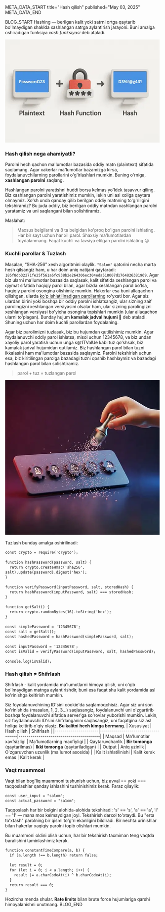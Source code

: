 META_DATA_START
title="Hash qilish"
published="May 03, 2025"
META_DATA_END

BLOG_START
Hashing — berilgan kalit yoki satrni ortga qaytarib bo'lmaydigan shaklda xashlangan satrga aylantirish jarayoni. Buni amalga oshiradigan funksiya *xash funksiyasi* deb ataladi.

![Oddiy matnni hashga o'girish](https://raw.githubusercontent.com/akbarjorayev/blogs/main/blogs/hashing/photos/plaintext_to_hash.webp?w=500&h=333)

### Hash qilish nega ahamiyatli?
Parolni hech qachon ma'lumotlar bazasida oddiy matn (plaintext) sifatida saqlamang. Agar xakerlar ma'lumotlar bazamizga kirsa, foydalanuvchilarning parollarini o'g'irlashlari mumkin. Buning o'rniga, **xashlangan parolni** saqlang.

Hashlangan parolni yaratishni huddi borsa kelmas yo'ldek tasavvur qiling. Biz xashlangan parolni yaratishimiz mumkin, lekin uni asl xoliga qaytara olmaymiz. Xo'sh unda qanday qilib berilgan oddiy matnning to'g'riligini tekshiramiz? Bu juda oddiy, biz berilgan oddiy matndan xashlangan parolni yaratamiz va uni saqlangani bilan solishtiramiz.

Maslahat:
> Maxsus belgilarni va 8 ta belgidan ko'proq bo'lgan parolni ishlating. Har bir sayt uchun har xil parol. Shaxsiy ma'lumotlardan foydalanmang. Faqat kuchli va tavsiya etilgan parolni ishlating 😉

### Kuchli parollar & Tuzlash
Masalan, “SHA-256” xesh algoritmini olaylik. `"Salom"` qatorini necha marta hesh qilsangiz ham, u har doim aniq natijani qaytaradi: `185f8db32271fe25f561a6fc938b2e264306ec304eda518007d1764826381969`. Agar biz ularni ma'lumotlar bazasida saqlasak, kalit sifatida xeshlangan parol va qiymat sifatida haqiqiy parol bilan, agar bizda xeshlangan parol bo'lsa, haqiqiy parolni osongina olishimiz mumkin. Hakerlar esa buni allaqachon qilishgan, ularda [ko'p ishlatilinadigan parollarning](https://en.wikipedia.org/wiki/Wikipedia:10,000_most_common_passwords) ro'yxati bor. Agar siz ulardan birini yoki boshqa bir oddiy parolni ishlatsangiz, ular sizning zaif parolingizni xeshlangan versiyasini olsalar ham, ular sizning parolingizni xeshlangan versiyasi bo'yicha osongina topishlari mumkin (ular allaqachon ularni to'plagan). Bunday hujum **kamalak jadval hujumi 🌈** deb ataladi. Shuning uchun har doim kuchli parollardan foydalaning.

Agar biz parolimizni tuzlasak, biz bu hujumdan qutilishimiz mumkin. Agar foydalanuvchi oddiy parol ishlatsa, misol uchun 12345678, va biz undan xayoliy parol yaratish uchun unga s@1TValUe kabi tuz qo'shsak, biz kamalak jadval hujumidan qutilamiz. Biz hashlangan parol bilan tuzni ikkalasini ham ma'lumotlar bazasida saqlaymiz. Parolni tekshirish uchun esa, biz kiritilingan parolga bazadagi tuzni qoshib hashlaymiz va bazadagi hashlangan parol bilan solishtiramiz.

> parol + tuz = tuzlangan parol

![Parolni tuzlash](https://raw.githubusercontent.com/akbarjorayev/blogs/main/blogs/hashing/photos/password_salting.webp?w=500&h=500)

Tuzlash bunday amalga oshirilinadi:
```
const crypto = require('crypto');

function hashPassword(password, salt) {
  return crypto.createHmac('sha256', salt).update(password).digest('hex');
}

function verifyPassword(inputPassword, salt, storedHash) {
  return hashPassword(inputPassword, salt) === storedHash;
}

function getSalt() {
  return crypto.randomBytes(16).toString('hex');
}

const simplePassword = '12345678';
const salt = getSalt();
const hashedPassword = hashPassword(simplePassword, salt);

const inputPassword = '12345678';
const isValid = verifyPassword(inputPassword, salt, hashedPassword);

console.log(isValid);
```

### Hash qilish ≠ Shifrlash
Shifrlash - kalit yordamida ma'lumotlarni himoya qilish, uni o'qib bo'lmaydigan matnga aylantirishdir, buni esa faqat shu kalit yordamida asl ko'rinishga keltirish mumkin.

Siz foydalanuvchining ID'sini cookie'da saqlamoqchisiz. Agar siz uni son ko'rinishida (masalan, 1, 2, 3...) saqlasangiz, foydalanuvchi uni o'zgartirib boshqa foydalanuvchi sifatida server'ga so'rovlar yuborishi mumkin. Lekin, siz foydalanuvchi ID'sini shifrlanganini saqlasangiz, uni faqatgina siz asl holiga keltirib o'qiy olasiz. **Bu kalitni hech kimga bermang**.
| Xususiyat            | Hash qilish                        | Shifrlash                               |
|----------------------|------------------------------------|-----------------------------------------|
| Maqsad               | Ma'lumotlar xavfsizligi            | Ma'lumotlarning maxfiyligi              |
| Qaytaruvchanlik      | **Bir tomonga** (qaytarilmas)      | **Ikki tomonga** (qaytariladigan)       |
| Output               | Aniq uzinlik                       | O'zgaruvchan uzunlik (ma'lumot asosida) |
| Kalit ishlatilinishi | Kalit kerak emas                   | Kalit kerak                             |

### Vaqt muammosi
Vaqt bilan bog'liq muammoni tushunish uchun, biz avval == yoki === taqqoslashlar qanday ishlashini tushinishimiz kerak. Faraz qilaylik:
```
const user_input = "salom";
const actual_password = "sa1om";
```
Taqqoslash har bir belgini alohida-alohida tekshiradi: 's' == 's', 'a' == 'a', 'l' == '1' — mana mos kelmaydigan joyi. Tekshirish darxol to'xtaydi. Bu "erta to'xtash" parolning bir qismi to'g'ri ekanligini bildiradi. Bir nechta urinishlar bilan hakerlar xaqiqiy parolni topib olishlari mumkin.

Bu muammoni oldini olish uchun, har bir tekshirish taxmiman teng vaqtda baralishini taminlashimiz kerak.
```
function constantTimeCompare(a, b) {
  if (a.length !== b.length) return false;

  let result = 0;
  for (let i = 0; i < a.length; i++) {
    result |= a.charCodeAt(i) ^ b.charCodeAt(i);
  }
  return result === 0;
}
```

Hozircha menda shular. **Rate limits** bilan brute force hujumlariga qarshi himoyalanishni unutmang.
BLOG_END
